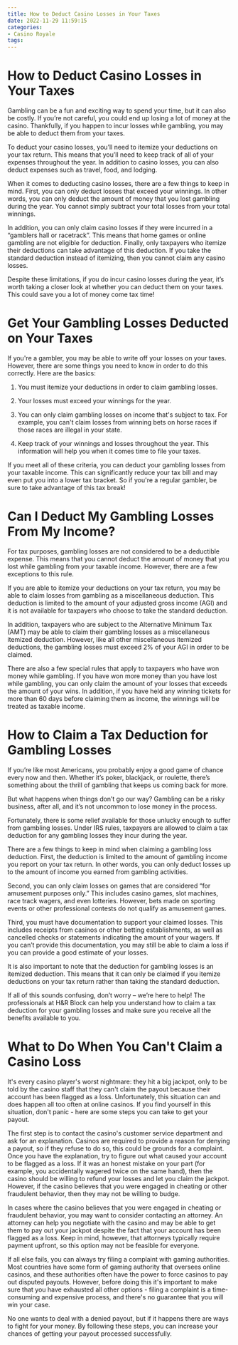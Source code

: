 ```yaml
---
title: How to Deduct Casino Losses in Your Taxes 
date: 2022-11-29 11:59:15
categories:
- Casino Royale
tags:
---
```



#  How to Deduct Casino Losses in Your Taxes 

Gambling can be a fun and exciting way to spend your time, but it can also be costly. If you’re not careful, you could end up losing a lot of money at the casino. Thankfully, if you happen to incur losses while gambling, you may be able to deduct them from your taxes.

To deduct your casino losses, you’ll need to itemize your deductions on your tax return. This means that you’ll need to keep track of all of your expenses throughout the year. In addition to casino losses, you can also deduct expenses such as travel, food, and lodging.

When it comes to deducting casino losses, there are a few things to keep in mind. First, you can only deduct losses that exceed your winnings. In other words, you can only deduct the amount of money that you lost gambling during the year. You cannot simply subtract your total losses from your total winnings.

In addition, you can only claim casino losses if they were incurred in a “gamblers hall or racetrack”. This means that home games or online gambling are not eligible for deduction. Finally, only taxpayers who itemize their deductions can take advantage of this deduction. If you take the standard deduction instead of itemizing, then you cannot claim any casino losses.

Despite these limitations, if you do incur casino losses during the year, it’s worth taking a closer look at whether you can deduct them on your taxes. This could save you a lot of money come tax time!

#  Get Your Gambling Losses Deducted on Your Taxes 

If you're a gambler, you may be able to write off your losses on your taxes. However, there are some things you need to know in order to do this correctly. Here are the basics:

1. You must itemize your deductions in order to claim gambling losses.

2. Your losses must exceed your winnings for the year.

3. You can only claim gambling losses on income that's subject to tax. For example, you can't claim losses from winning bets on horse races if those races are illegal in your state.

4. Keep track of your winnings and losses throughout the year. This information will help you when it comes time to file your taxes.

If you meet all of these criteria, you can deduct your gambling losses from your taxable income. This can significantly reduce your tax bill and may even put you into a lower tax bracket. So if you're a regular gambler, be sure to take advantage of this tax break!

#  Can I Deduct My Gambling Losses From My Income? 

For tax purposes, gambling losses are not considered to be a deductible expense. This means that you cannot deduct the amount of money that you lost while gambling from your taxable income. However, there are a few exceptions to this rule. 

If you are able to itemize your deductions on your tax return, you may be able to claim losses from gambling as a miscellaneous deduction. This deduction is limited to the amount of your adjusted gross income (AGI) and it is not available for taxpayers who choose to take the standard deduction. 

In addition, taxpayers who are subject to the Alternative Minimum Tax (AMT) may be able to claim their gambling losses as a miscellaneous itemized deduction. However, like all other miscellaneous itemized deductions, the gambling losses must exceed 2% of your AGI in order to be claimed. 

There are also a few special rules that apply to taxpayers who have won money while gambling. If you have won more money than you have lost while gambling, you can only claim the amount of your losses that exceeds the amount of your wins. In addition, if you have held any winning tickets for more than 60 days before claiming them as income, the winnings will be treated as taxable income.

#  How to Claim a Tax Deduction for Gambling Losses 

If you’re like most Americans, you probably enjoy a good game of chance every now and then. Whether it’s poker, blackjack, or roulette, there’s something about the thrill of gambling that keeps us coming back for more.

But what happens when things don’t go our way? Gambling can be a risky business, after all, and it’s not uncommon to lose money in the process.

Fortunately, there is some relief available for those unlucky enough to suffer from gambling losses. Under IRS rules, taxpayers are allowed to claim a tax deduction for any gambling losses they incur during the year.

There are a few things to keep in mind when claiming a gambling loss deduction. First, the deduction is limited to the amount of gambling income you report on your tax return. In other words, you can only deduct losses up to the amount of income you earned from gambling activities.

Second, you can only claim losses on games that are considered “for amusement purposes only.” This includes casino games, slot machines, race track wagers, and even lotteries. However, bets made on sporting events or other professional contests do not qualify as amusement games.

Third, you must have documentation to support your claimed losses. This includes receipts from casinos or other betting establishments, as well as cancelled checks or statements indicating the amount of your wagers. If you can’t provide this documentation, you may still be able to claim a loss if you can provide a good estimate of your losses.

It is also important to note that the deduction for gambling losses is an itemized deduction. This means that it can only be claimed if you itemize deductions on your tax return rather than taking the standard deduction.

If all of this sounds confusing, don’t worry – we’re here to help! The professionals at H&R Block can help you understand how to claim a tax deduction for your gambling losses and make sure you receive all the benefits available to you.

#  What to Do When You Can't Claim a Casino Loss

It's every casino player's worst nightmare: they hit a big jackpot, only to be told by the casino staff that they can't claim the payout because their account has been flagged as a loss. Unfortunately, this situation can and does happen all too often at online casinos. If you find yourself in this situation, don't panic - here are some steps you can take to get your payout.

The first step is to contact the casino's customer service department and ask for an explanation. Casinos are required to provide a reason for denying a payout, so if they refuse to do so, this could be grounds for a complaint. Once you have the explanation, try to figure out what caused your account to be flagged as a loss. If it was an honest mistake on your part (for example, you accidentally wagered twice on the same hand), then the casino should be willing to refund your losses and let you claim the jackpot. However, if the casino believes that you were engaged in cheating or other fraudulent behavior, then they may not be willing to budge.

In cases where the casino believes that you were engaged in cheating or fraudulent behavior, you may want to consider contacting an attorney. An attorney can help you negotiate with the casino and may be able to get them to pay out your jackpot despite the fact that your account has been flagged as a loss. Keep in mind, however, that attorneys typically require payment upfront, so this option may not be feasible for everyone.

If all else fails, you can always try filing a complaint with gaming authorities. Most countries have some form of gaming authority that oversees online casinos, and these authorities often have the power to force casinos to pay out disputed payouts. However, before doing this it's important to make sure that you have exhausted all other options - filing a complaint is a time-consuming and expensive process, and there's no guarantee that you will win your case.

No one wants to deal with a denied payout, but if it happens there are ways to fight for your money. By following these steps, you can increase your chances of getting your payout processed successfully.